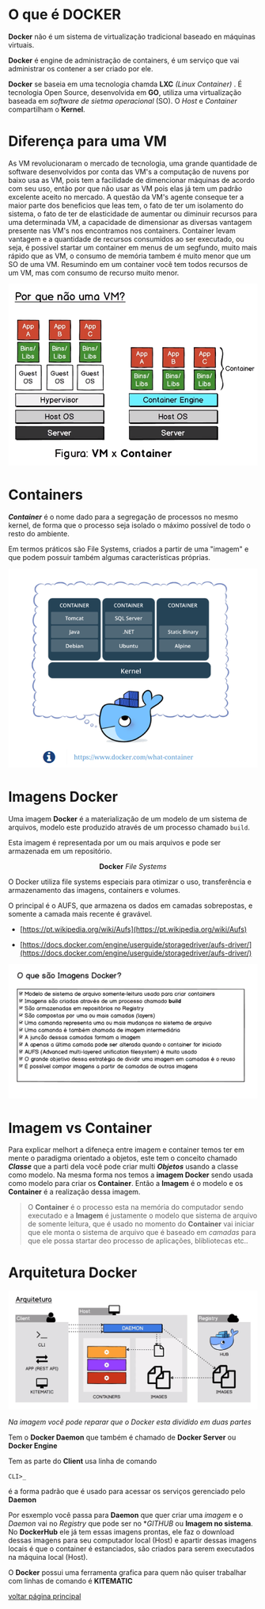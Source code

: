 # O que é DOCKER
**Docker** não é um sistema de virtualização tradicional baseado en máquinas virtuais.

**Docker** é engine de administração de containers, é um serviço que vai administrar os contener a ser criado por ele.

**Docker** se baseia em uma tecnologia chamda **LXC** *(Linux Container)* . É tecnologia Open Source, desenvolvida em **GO**, utiliza uma virtualização baseada em *software de sietma operacional* (SO). O *Host* e *Container* compartilham o **Kernel**.

# Diferença para uma VM

As VM revolucionaram o mercado de tecnologia, uma grande quantidade de software desenvolvidos por conta das VM's a computação de nuvens por baixo usa as VM, pois tem a facilidade de dimencionar máquinas de acordo com seu uso, então por que não usar as VM pois elas já tem um padrão excelente aceito no mercado. A questão da VM's agente conseque ter a maior parte dos beneficios que leas tem, o fato de ter um isolamento do sistema, o fato de ter de elasticidade de aumentar ou diminuir recursos para uma determinada VM, a capacidade de dimensionar as diversas vantagem presente nas VM's nos encontramos nos containers. Container levam vantagem e a quantidade de recursos consumidos ao ser executado, ou seja, é possivel startar um container em menus de um segfundo, muito mais rápido que as VM, o consumo de memória tambem é muito menor que um SO de uma VM. Resumindo em um container você tem todos recursos de um VM, mas com consumo de recurso muito menor.

![imagem01](img/img01.PNG)

# Containers
***Container*** é o nome dado para a segregação de processos no mesmo kernel, de forma que o processo
seja isolado o máximo possível de todo o resto do ambiente.

Em termos práticos são File Systems, criados a partir de uma "imagem" e que podem possuir
também algumas características próprias.

![imagem02](img/img02.PNG)

# Imagens Docker
Uma imagem **Docker** é a materialização de um modelo de um sistema de arquivos, modelo este
produzido através de um processo chamado `build`.

Esta imagem é representada por um ou mais arquivos e pode ser armazenada em um repositório.

<center><strong>Docker</strong> <em>File Systems</em></center>

O Docker utiliza file systems especiais para otimizar o uso, transferência e armazenamento
das imagens, containers e volumes.

O principal é o AUFS, que armazena os dados em camadas sobrepostas, e somente a camada
mais recente é gravável.

 * [https://pt.wikipedia.org/wiki/Aufs](https://pt.wikipedia.org/wiki/Aufs)

 * [https://docs.docker.com/engine/userguide/storagedriver/aufs-driver/](https://docs.docker.com/engine/userguide/storagedriver/aufs-driver/)

![imagem03](img/img03.PNG)

# Imagem vs Container

Para explicar melhort a difeneça entre imagem e container temos ter em mente o paradigma orientado a objetos, este tem o conceito chamado ***Classe*** que a parti dela você pode criar multi ***Objetos*** usando a classe como modelo. Na mesma forma nos temos a **imagem Docker** sendo usada como modelo para criar os **Container**. Então a **Imagem** é o modelo e os **Container** é a realização dessa imagem.

>O **Container** é o processo esta na memória do computador sendo executado e a **Imagem** é justamente o modelo que sistema de arquivo de somente leitura, que é usado no momento do **Container** vai iniciar que ele monta o sistema de arquivo que é baseado em *camadas* para que ele possa startar  deo processo de aplicações, blibliotecas etc..

# Arquitetura Docker

![imagem04](img/img04.PNG)

*Na imagem você pode reparar que o Docker esta dividido em duas partes*

Tem o **Docker Daemon** que também é chamado de **Docker Server** ou **Docker Engine**

Tem as parte do **Client** usa linha de comando
```console
CLI>_
``` 
é a forma padrão que é usado para acessar os serviços gerenciado pelo **Daemon**

Por esxemplo você passa para **Daemon** que quer criar uma *imagem* e o *Daemon* vai no *Registry* que pode ser no **GITHUB* ou **Imagem no sistema**. No **DockerHub** ele já tem essas imagens prontas, ele faz o download dessas imagens para seu computador local (Host) e apartir dessas imagens locais é que o container é estanciados, são criados para serem executados na máquina local (Host).

O **Docker** possui uma ferramenta grafica para quem não quiser trabalhar com linhas de comando é **KITEMATIC**

[voltar página principal](https://jairosousa.github.io/Curso-de-Docker)
